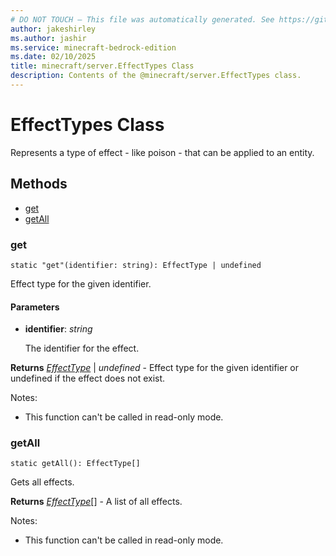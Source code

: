 ```yaml
---
# DO NOT TOUCH — This file was automatically generated. See https://github.com/mojang/minecraftapidocsgenerator to modify descriptions, examples, etc.
author: jakeshirley
ms.author: jashir
ms.service: minecraft-bedrock-edition
ms.date: 02/10/2025
title: minecraft/server.EffectTypes Class
description: Contents of the @minecraft/server.EffectTypes class.
---
```

# EffectTypes Class

Represents a type of effect - like poison - that can be applied to an entity.

## Methods
- [get](#get)
- [getAll](#getall)

### **get**
`
static "get"(identifier: string): EffectType | undefined
`

Effect type for the given identifier.

#### **Parameters**
- **identifier**: *string*
  
  The identifier for the effect.

**Returns** [*EffectType*](EffectType.md) | *undefined* - Effect type for the given identifier or undefined if the effect does not exist.
  
Notes:
- This function can't be called in read-only mode.

### **getAll**
`
static getAll(): EffectType[]
`

Gets all effects.

**Returns** [*EffectType*](EffectType.md)[] - A list of all effects.
  
Notes:
- This function can't be called in read-only mode.
